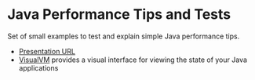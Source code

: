 # Java Performance Tips and Tests

Set of small examples to test and explain simple Java performance tips.

* [Presentation URL][PresentationURL]
* [VisualVM][VisualVmURL] provides a visual interface for viewing the state of your Java applications



[PresentationURL]: https://docs.google.com/presentation/d/1DSdi997dD9K_ghsPoE_RRfM-Zthop0ngc3SKLCQ_N4w
[VisualVmURL]: https://visualvm.github.io/